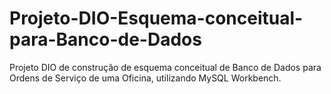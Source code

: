 # Projeto-DIO-Esquema-conceitual-para-Banco-de-Dados
Projeto DIO de construção de esquema conceitual de Banco de Dados para Ordens de Serviço de uma Oficina, utilizando MySQL Workbench.